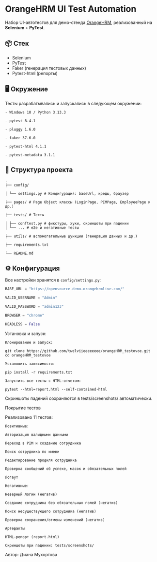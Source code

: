 # OrangeHRM UI Test Automation

Набор UI-автотестов для демо-стенда [OrangeHRM](https://opensource-demo.orangehrmlive.com), реализованный на **Selenium + PyTest**.

## 📦 Стек
- Selenium
- PyTest
- Faker (генерация тестовых данных)
- Pytest-html (репорты)

## 🖥️ Окружение
Тесты разрабатывались и запускались в следующем окружении:
```
- Windows 10 / Python 3.13.3

- pytest 8.4.1

- pluggy 1.6.0

- faker 37.6.0

- pytest-html 4.1.1

- pytest-metadata 3.1.1
```
## 📂 Структура проекта
```
.
├── config/

│ └── settings.py # Конфигурация: baseUrl, креды, браузер

├── pages/ # Page Object классы (LoginPage, PIMPage, EmployeePage и др.)

├── tests/ # Тесты

│ ├── conftest.py # фикстуры, хуки, скриншоты при падении
│ └── ... # e2e и негативные тесты

├── utils/ # вспомогательные функции (генерация данных и др.)

├── requirements.txt

└── README.md
```


## ⚙️ Конфигурация
Все настройки хранятся в `config/settings.py`:
```python
BASE_URL = "https://opensource-demo.orangehrmlive.com/"

VALID_USERNAME = "Admin"

VALID_PASSWORD = "admin123"

BROWSER = "chrome" 

HEADLESS = False
```
Установка и запуск:

```
Клонирование и запуск:

git clone https://github.com/twelviieeeeeeee/orangeHRM_testovoe.git
cd orangeHRM_testovoe
```
```
Установить зависимости:

pip install -r requirements.txt
```
```
Запустить все тесты с HTML-отчетом:

pytest --html=report.html --self-contained-html
```
Скриншоты падений сохраняются в tests/screenshots/ автоматически.

Покрытие тестов

Реализовано 11 тестов:
```
Позитивные:

Авторизация валидными данными

Переход в PIM и создание сотрудника

Поиск сотрудника по имени

Редактирование профиля сотрудника

Проверка сообщений об успехе, масок и обязательных полей

Логаут
```
```
Негативные:

Неверный логин (негатив)

Создание сотрудника без обязательных полей (негатив)

Поиск несуществующего сотрудника (негатив)

Проверка сохранения/отмены изменений (негатив)
```
```
Артефакты

HTML-репорт (report.html)

Скриншоты при падении: tests/screenshots/
```
Автор: Диана Мухортова

